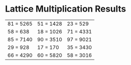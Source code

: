# Lattice Multiplication Results

|   |   |   |
|---|---|---|
| 81 = 5265 | 51 = 1428 | 23 = 529 |
| 58 = 638 | 18 = 1026 | 71 = 4331 |
| 85 = 7140 | 90 = 3510 | 97 = 9021 |
| 29 = 928 | 17 = 170 | 35 = 3430 |
| 66 = 4290 | 60 = 5820 | 58 = 3016 |
